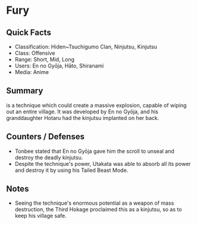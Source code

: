 # Fury

## Quick Facts
- Classification: Hiden~Tsuchigumo Clan, Ninjutsu, Kinjutsu
- Class: Offensive
- Range: Short, Mid, Long
- Users: En no Gyōja, Hāto, Shiranami
- Media: Anime

## Summary
is a technique which could create a massive explosion, capable of wiping out an entire village. It was developed by En no Gyōja, and his granddaughter Hotaru had the kinjutsu implanted on her back.

## Counters / Defenses
- Tonbee stated that En no Gyōja gave him the scroll to unseal and destroy the deadly kinjutsu.
- Despite the technique's power, Utakata was able to absorb all its power and destroy it by using his Tailed Beast Mode.

## Notes
- Seeing the technique's enormous potential as a weapon of mass destruction, the Third Hokage proclaimed this as a kinjutsu, so as to keep his village safe.
